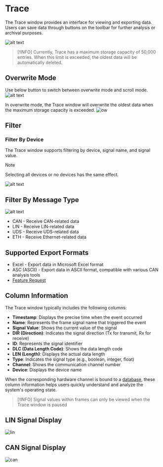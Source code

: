 # Trace

The Trace window provides an interface for viewing and exporting data. Users can save data through buttons on the toolbar for further analysis or archival purposes.

![alt text](image.png)

>[!INFO]
> Currently, Trace has a maximum storage capacity of 50,000 entries. When this limit is exceeded, the oldest data will be automatically deleted.

## Overwrite Mode

Use below button to switch between overwrite mode and scroll mode.
![alt text](image-5.png)

In overwrite mode, the Trace window will overwrite the oldest data when the maximum storage capacity is exceeded.
![ow](ow.gif)

## Filter

### Filter By Device

The Trace window supports filtering by device, signal name, and signal value.
> [!NOTE]
> Selecting all devices or no devices has the same effect.

![alt text](image-3.png)

## Filter By Message Type

![alt text](image-4.png)

* CAN - Receive CAN-related data
* LIN - Receive LIN-related data
* UDS - Receive UDS-related data
* ETH - Receive Ethernet-related data

## Supported Export Formats

* Excel - Export data in Microsoft Excel format
* ASC (ASCII) - Export data in ASCII format, compatible with various CAN analysis tools
* [Feature Request](./../../dev/feature.md)

## Column Information

The Trace window typically includes the following columns:

* **Timestamp**: Displays the precise time when the event occurred
* **Name**: Represents the frame signal name that triggered the event
* **Signal Value**: Shows the current value of the signal
* **DIR (Direction)**: Indicates the signal direction (Tx for transmit, Rx for receive)
* **ID**: Represents the signal identifier
* **DLC (Data Length Code)**: Shows the data length code
* **LEN (Length)**: Displays the actual data length
* **Type**: Indicates the signal type (e.g., boolean, integer, float)
* **Channel**: Shows the communication channel number
* **Device**: Displays the device name

When the corresponding hardware channel is bound to a [database](../database.md), these column information helps users quickly understand and analyze the system's operating state.

>[!INFO]
> Signal values within frames can only be viewed when the Trace window is paused

## LIN Signal Display

![lin](image-1.png)

## CAN Signal Display

![can](image-2.png)
